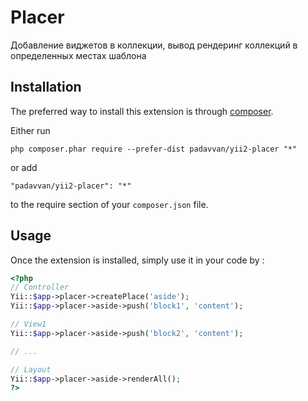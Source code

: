 Placer
======
Добавление виджетов в коллекции, вывод рендеринг коллекций в определенных местах шаблона

Installation
------------

The preferred way to install this extension is through [composer](http://getcomposer.org/download/).

Either run

```
php composer.phar require --prefer-dist padavvan/yii2-placer "*"
```

or add

```
"padavvan/yii2-placer": "*"
```

to the require section of your `composer.json` file.


Usage
-----

Once the extension is installed, simply use it in your code by  :

```php
<?php
// Controller
Yii::$app->placer->createPlace('aside');
Yii::$app->placer->aside->push('block1', 'content');

// View1
Yii::$app->placer->aside->push('block2', 'content');

// ...

// Layout
Yii::$app->placer->aside->renderAll();
?>
```